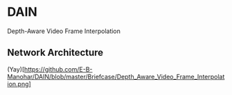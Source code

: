# DAIN
Depth-Aware Video Frame Interpolation

## Network Architecture

(Yay)[https://github.com/E-B-Manohar/DAIN/blob/master/Briefcase/Depth_Aware_Video_Frame_Interpolation.png]

